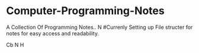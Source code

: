 # Computer-Programming-Notes
A Collection Of Programming Notes..
N
#Currenly Setting up File structer for notes for easy access and readability.



Cb
N
H
